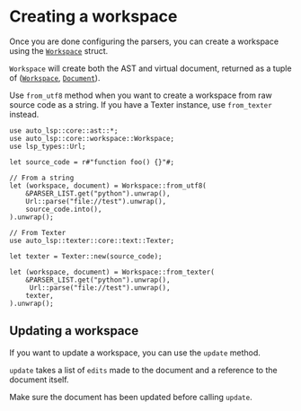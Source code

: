 # Creating a workspace

Once you are done configuring the parsers, you can create a workspace using the [`Workspace`](https://docs.rs/auto-lsp/latest/auto_lsp/core/workspace/struct.Workspace.html) struct.

`Workspace` will create both the AST and virtual document, returned as a tuple of ([`Workspace`](https://docs.rs/auto-lsp/latest/auto_lsp/core/workspace/struct.Workspace.html), [`Document`](https://docs.rs/auto-lsp/latest/auto_lsp/core/document/struct.Document.html)).

Use `from_utf8` method when you want to create a workspace from raw source code as a string.
If you have a Texter instance, use `from_texter` instead.

```rust, ignore
use auto_lsp::core::ast::*;
use auto_lsp::core::workspace::Workspace;
use lsp_types::Url;

let source_code = r#"function foo() {}"#;

// From a string
let (workspace, document) = Workspace::from_utf8(
    &PARSER_LIST.get("python").unwrap(),
    Url::parse("file://test").unwrap(),
    source_code.into(),
).unwrap();

// From Texter
use auto_lsp::texter::core::text::Texter;

let texter = Texter::new(source_code);

let (workspace, document) = Workspace::from_texter(
    &PARSER_LIST.get("python").unwrap(),
     Url::parse("file://test").unwrap(),
    texter,
).unwrap();
```

## Updating a workspace

If you want to update a workspace, you can use the `update` method.

`update` takes a list of `edits` made to the document and a reference to the document itself.

Make sure the document has been updated before calling `update`.
